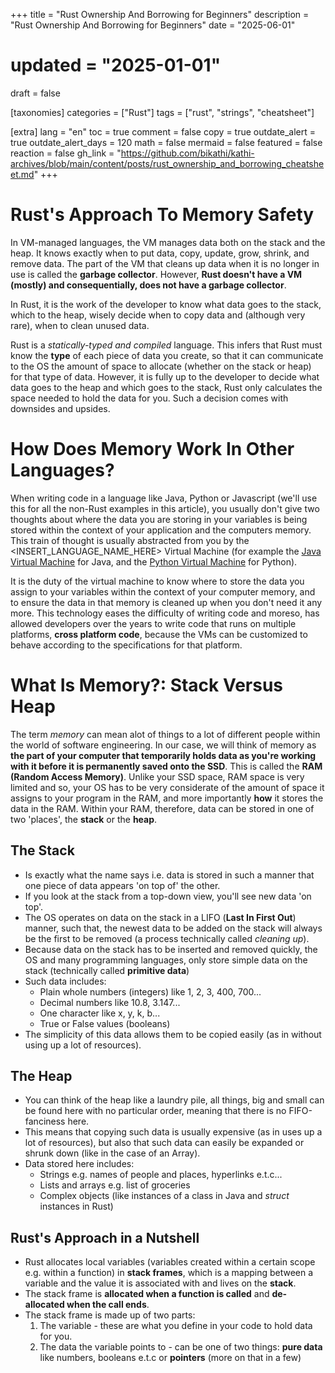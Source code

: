 +++
title = "Rust Ownership And Borrowing for Beginners"
description = "Rust Ownership And Borrowing for Beginners"
date = "2025-06-01"
# updated = "2025-01-01"
draft = false

[taxonomies]
categories = ["Rust"]
tags = ["rust", "strings", "cheatsheet"]

[extra]
lang = "en"
toc = true
comment = false
copy = true
outdate_alert = true
outdate_alert_days = 120
math = false
mermaid = false
featured = false
reaction = false
gh_link = "https://github.com/bikathi/kathi-archives/blob/main/content/posts/rust_ownership_and_borrowing_cheatsheet.md"
+++

# Rust's Approach To Memory Safety
In VM-managed languages, the VM manages data both on the stack and the heap. It knows exactly when to put data, copy, update, grow, shrink,
and remove data.
The part of the VM that cleans up data when it is no longer in use is called the **garbage collector**.
However, **Rust doesn't have a VM (mostly) and consequentially, does not have a garbage collector**. 

In Rust, it is the work of the developer to know what data goes to the stack, which to the heap, wisely decide when to copy data 
and (although very rare), when to clean unused data.

Rust is a *statically-typed and compiled* language. This infers that Rust must know the **type** of each piece of data you create, so that it can
communicate to the OS the amount of space to allocate (whether on the stack or heap) for that type of data. However, it is fully up to the
developer to decide what data goes to the heap and which goes to the stack, Rust only calculates the space needed to hold the data for you.
Such a decision comes with downsides and upsides.

# How Does Memory Work In Other Languages?
When writing code in a language like Java, Python or Javascript (we'll use this for all the non-Rust examples in this article),
you usually don't give two thoughts about where the data you are storing in your variables is being stored within the context of
your application and the computers memory. This train of thought is usually abstracted from you by the <INSERT_LANGUAGE_NAME_HERE>
Virtual Machine (for example the [Java Virtual Machine](https://en.wikipedia.org/wiki/Java_virtual_machine) for Java, and the 
[Python Virtual Machine](https://www.geeksforgeeks.org/python-virtual-machine/) for Python).

It is the duty of the virtual machine to know where to store the data you assign to your variables within the context of your computer
memory, and to ensure the data in that memory is cleaned up when you don't need it any more. This technology eases the difficulty of writing
code and moreso, has allowed developers over the years to write code that runs on multiple platforms, **cross platform code**, because the
VMs can be customized to behave according to the specifications for that platform.

# What Is Memory?: Stack Versus Heap
The term *memory* can mean alot of things to a lot of different people within the world of software engineering. In our case, we will think 
of memory as **the part of your computer that temporarily holds data as you're working with it before it is permanently saved onto the SSD**.
This is called the **RAM (Random Access Memory)**. Unlike your SSD space, RAM space is very limited and so, your OS has to be very considerate
of the amount of space it assigns to your program in the RAM, and more importantly **how** it stores the data in the RAM.
Within your RAM, therefore, data can be stored in one of two 'places', the **stack** or the **heap**.

## The Stack
- Is exactly what the name says i.e. data is stored in such a manner that one piece of data appears 'on top of' the other.
- If you look at the stack from a top-down view, you'll see new data 'on top'.
- The OS operates on data on the stack in a LIFO (**Last In First Out**) manner, such that, the newest data to be added on the stack
  will always be the first to be removed (a process technically called *cleaning up*).
- Because data on the stack has to be inserted and removed quickly, the OS and many programming languages,
  only store simple data on the stack (technically called **primitive data**)
- Such data includes:
    - Plain whole numbers (integers) like 1, 2, 3, 400, 700...
    - Decimal numbers like 10.8, 3.147...
    - One character like x, y, k, b...
    - True or False values (booleans)
- The simplicity of this data allows them to be copied easily (as in without using up a lot of resources).

## The Heap
- You can think of the heap like a laundry pile, all things, big and small can be found here with no particular order, meaning that
there is no FIFO-fanciness here.
- This means that copying such data is usually expensive (as in uses up a lot of resources), but also that such data can easily be expanded 
or shrunk down (like in the case of an Array).
- Data stored here includes:
    - Strings e.g. names of people and places, hyperlinks e.t.c...
    - Lists and arrays e.g. list of groceries
    - Complex objects (like instances of a class in Java and *struct* instances in Rust)

## Rust's Approach in a Nutshell
- Rust allocates local variables (variables created within a certain scope e.g. within a function) in **stack frames**, which is a mapping between 
a variable and the value it is associated with and lives on the **stack**.
- The stack frame is **allocated when a function is called** and **de-allocated when the call ends**.
- The stack frame is made up of two parts:
    1. The variable - these are what you define in your code to hold data for you.
    2. The data the variable points to - can be one of two things: **pure data** like numbers, booleans e.t.c or **pointers** (more on that in a few)
